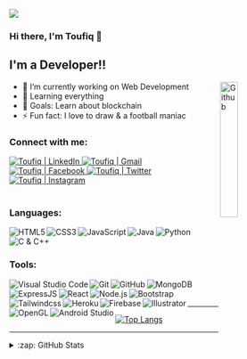 ![](https://komarev.com/ghpvc/?username=Swoad-11&color=blueviolet)

### Hi there, I'm Toufiq 👋

## I'm a Developer!!

<img width="25%" align="right" alt="Github" src="https://i.pinimg.com/originals/80/7b/5c/807b5c4b02e765bb4930b7c66662ef4b.gif" />

- 🔭 I’m currently working on Web Development
- 🌱 Learning everything
- 🥅 Goals: Learn about blockchain
- ⚡ Fun fact: I love to draw & a football maniac

### Connect with me:

<div align="left">
<a href="https://www.linkedin.com/in/tis/">
<img alt="Toufiq | LinkedIn" src="https://img.shields.io/badge/-Linkedin-4682B4?style=flat&logo=linkedin&logoColor=white"/>
</a>
<a href="mailto:toufiq11swoad@gmail.com">
<img alt="Toufiq | Gmail" src="https://img.shields.io/badge/-Gmail-c14438?style=flat&logo=Gmail&logoColor=white"/>
</a>
<a href="https://www.facebook.com/ToufiqIslam11Swoad/" >
<img alt="Toufiq | Facebook" src="https://img.shields.io/badge/-Facebook-1E90FF?style=flat&logo=facebook&logoColor=white"/>
</a>
<a href="https://twitter.com/T11Swoad">
<img alt="Toufiq | Twitter" src="https://img.shields.io/badge/-Twitter-white?style=flat&logo=twitter&logoColor=4682B4"/>
</a>
<a href="https://www.instagram.com/___swoad.11/">
<img alt="Toufiq | Instagram" src="https://img.shields.io/badge/-Instagram-BA55D3?style=flat&logo=instagram&logoColor=white"/>
</a>
</div>

<br />

### Languages:

<div align="left">
<img align="left" alt="HTML5" src="https://img.shields.io/badge/-HTML5-E34F26?style=flat&logo=html5&logoColor=white" />
<img align="left" alt="CSS3" src="https://img.shields.io/badge/-CSS3-1572B6?style=flat&logo=css3&logoColor=white" />
<img align="left" alt="JavaScript" src="https://img.shields.io/badge/-JavaScript-eed718?style=flat&logo=javascript&logoColor=ffffff" />
<img align="left" alt="Java" src="http://img.shields.io/badge/-Java-F89820?style=flat&logo=java&logoColor=white" />
<img align="left" alt="Python" src="https://img.shields.io/badge/-Python-black?style=flat&logo=python&logoColor=white" />
<img align="left" alt="C & C++" src="https://img.shields.io/badge/-C%20&%20C++-659ad2?style=flat&logo=c%2B%2B&logoColor=ffffff" />
</div>


<br />
<br />

### Tools:

<div align="left">
<img align="left" alt="Visual Studio Code" src="http://img.shields.io/badge/-VS%20Code-007ACC?style=flat&logo=visual%20studio%20code&logoColor=white" />
<img align="left" alt="Git" src="http://img.shields.io/badge/-Git-F1502F?style=flat&logo=git&logoColor=FFFFFF" />
<img align="left" alt="GitHub" src="http://img.shields.io/badge/-Github-000000?style=flat&logo=github&logoColor=FFFFFF" />
<img align="left" alt="MongoDB" src="https://img.shields.io/badge/-MongoDB-4DB33D?style=flat&logo=mongodb&logoColor=FFFFFF" />
<img align="left" alt="ExpressJS" src="https://img.shields.io/badge/-Express.js-787878?style=flat" />
<img align="left" alt="React" src="https://img.shields.io/badge/-React-000000?style=flat&logo=react&logoColor=00c8ff" />
<img align="left" alt="Node.js" src="https://img.shields.io/badge/-Node.js-3C873A?style=flat&logo=Node.js&logoColor=white" />
<img align="left" alt="Bootstrap" src="https://img.shields.io/badge/-Bootstrap-563D7C?style=flat&logo=bootstrap&logoColor=white" />
<img align="left" alt="Tailwindcss" src="https://img.shields.io/badge/-Tailwind%20CSS-20B2AA?style=flat&logo=tailwindcss&logoColor=white" />
<img align="left" alt="Heroku" src="http://img.shields.io/badge/-Heroku-430098?style=flat&logo=heroku&logoColor=white" />
<img align="left" alt="Firebase" src="https://img.shields.io/badge/-Firebase-FFA611?style=flat&logo=firebase&logoColor=FFFFFF" />
<img align="left" alt="Illustrator" src="https://img.shields.io/badge/-Illustrator-FF8C00?style=flat&logo=adobeillustrator&logoColor=800000" />
<img align="left" alt="OpenGL" src="https://img.shields.io/badge/-OpenGL-5F9EA0?style=flat&logo=opengl&logoColor=white" />
<img align="left" alt="Android Studio" src="https://img.shields.io/badge/-Android%20Studio-90EE90?style=flat&logo=androidstudio&logoColor=white" />
</div>

<br />
<br />

---

[![Top Langs](https://github-readme-stats.vercel.app/api/top-langs/?username=anuraghazra&layout=compact)](https://github.com/Swoad-11/github-readme-stats)

---

<details>
  <summary>:zap: GitHub Stats</summary>

  <img   alt="Toufiq's GitHub Stats" src="https://github-readme-stats.vercel.app/api?username=Swoad-11&show_icons=true&theme=tokyonight"/>

</details>

